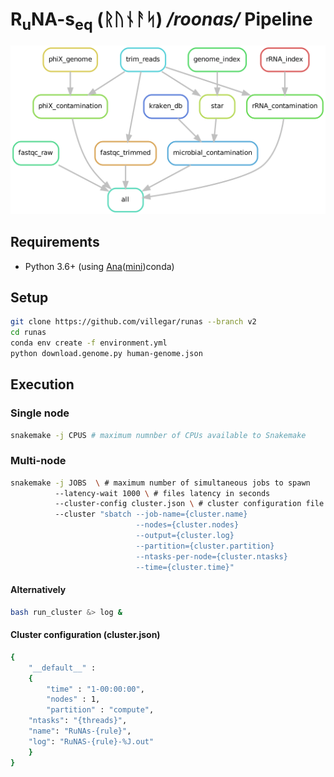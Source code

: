 
# R<sub>u</sub>NA-s<sub>eq</sub> (&#5809;&#5794;&#5822;&#5800;&#5835;) */roonas/* Pipeline

![Rule Graph](images/rule-graph.png?raw=true "Rule Graph")
## Requirements
-	Python 3.6+ (using [Ana](https://anaconda.org)([mini](https://docs.conda.io/en/latest/miniconda.html))conda)

## Setup
```bash
git clone https://github.com/villegar/runas --branch v2
cd runas
conda env create -f environment.yml
python download.genome.py human-genome.json
```

## Execution
### Single node
```bash
snakemake -j CPUS # maximum numnber of CPUs available to Snakemake
```

### Multi-node
```bash
snakemake -j JOBS  \ # maximum number of simultaneous jobs to spawn
          --latency-wait 1000 \ # files latency in seconds
          --cluster-config cluster.json \ # cluster configuration file
          --cluster "sbatch --job-name={cluster.name} 
                            --nodes={cluster.nodes} 
                            --output={cluster.log} 
                            --partition={cluster.partition} 
                            --ntasks-per-node={cluster.ntasks} 
                            --time={cluster.time}"
```
#### Alternatively
```bash
bash run_cluster &> log &
```

#### Cluster configuration (cluster.json)
```bash
{
    "__default__" :
    {
        "time" : "1-00:00:00",
        "nodes" : 1,
        "partition" : "compute",
	"ntasks": "{threads}",
	"name": "RuNAs-{rule}",
	"log": "RuNAS-{rule}-%J.out"
    }
}
```
